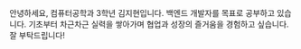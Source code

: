 안녕하세요, 컴퓨터공학과 3학년 김지현입니다. 백엔드 개발자를 목표로 공부하고 있습니다. 기초부터 차근차근 실력을 쌓아가며 협업과 성장의 즐거움을 경험하고 싶습니다. 잘 부탁드립니다!

